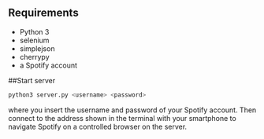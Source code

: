 ## Requirements
- Python 3
- selenium
- simplejson
- cherrypy
- a Spotify account

##Start server 

```bash
python3 server.py <username> <password>
```

where you insert the username and password of your Spotify account. 
Then connect to the address shown in the terminal with your smartphone to navigate 
Spotify on a controlled browser on the server.

